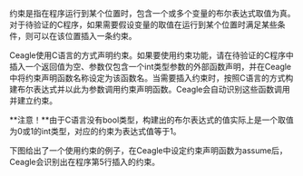 约束是指在程序运行到某个位置时，包含一个或多个变量的布尔表达式取值为真。对于待验证的C程序，如果需要假设变量的取值在运行到某个位置时满足某些条件，则可以在该位置插入一条约束。

Ceagle使用C语言的方式声明约束。如果要使用约束功能，请在待验证的C程序中插入一个返回值为空、参数仅包含一个int类型参数的外部函数声明，并在Ceagle中将约束声明函数名称设定为该函数名。当需要插入约束时，按照C语言的方式构建布尔表达式并以此为参数调用约束声明函数。Ceagle会自动识别这些函数调用并建立约束。

**注意！**由于C语言没有bool类型，构建出的布尔表达式的值实际上是一个取值为0或1的int类型，对应的约束为表达式值等于1。

下图给出了一个使用约束的例子，在Ceagle中设定约束声明函数为assume后，Ceagle会识别出在程序第5行插入的约束。